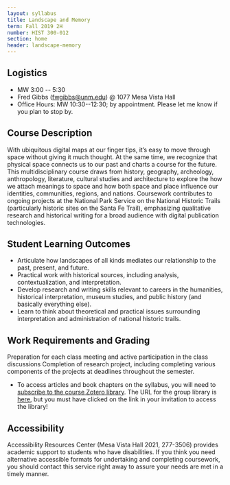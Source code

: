 ```yaml
---
layout: syllabus
title: Landscape and Memory
term: Fall 2019 2H
number: HIST 300-012
section: home
header: landscape-memory
---
```


## Logistics
- MW 3:00 -- 5:30
- Fred Gibbs \([fwgibbs@unm.edu](mailto:fwgibbs@unm.edu)\) @ 1077 Mesa Vista Hall
- Office Hours: MW 10:30--12:30; by appointment. Please let me know if you plan to stop by.

## Course Description
With ubiquitous digital maps at our finger tips, it’s easy to move through space without giving it much thought. At the same time, we recognize that physical space connects us to our past and charts a course for the future. This multidisciplinary course draws from history, geography, archeology, anthropology, literature, cultural studies and architecture to explore the how we attach meanings to space and how both space and place influence our identities, communities, regions, and nations. Coursework contributes to ongoing projects at the National Park Service on the National Historic Trails (particularly historic sites on the Santa Fe Trail), emphasizing qualitative research and historical writing for a broad audience with digital publication technologies.


## Student Learning Outcomes
- Articulate how landscapes of all kinds mediates our relationship to the past, present, and future.
- Practical work with historical sources, including analysis, contextualization, and interpretation.
- Develop research and writing skills relevant to careers in the humanities, historical interpretation, museum studies, and public history (and basically everything else).
- Learn to think about theoretical and practical issues surrounding interpretation and administration of national historic trails.


## Work Requirements and Grading
Preparation for each class meeting and active participation in the class discussions
Completion of research project, including completing various components of the projects at deadlines throughout the semester.

- To access articles and book chapters on the syllabus, you will need to [subscribe to the course Zotero library](fredgibbs.net/courses/etc/zotero.html). The URL for the group library is [here](https://www.zotero.org/groups/2379087/landscape-memory-unm/items), but you must have clicked on the link in your invitation to access the library!


## Accessibility
Accessibility Resources Center (Mesa Vista Hall 2021, 277-3506) provides academic support to students who have disabilities. If you think you need alternative accessible formats for undertaking and completing coursework, you should contact this service right away to assure your needs are met in a timely manner.
